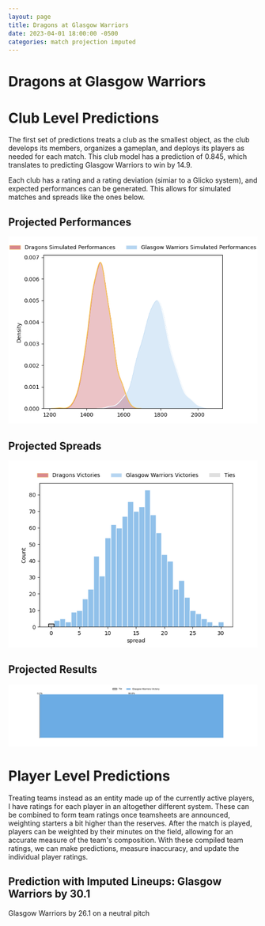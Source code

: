 ```yaml
---  
layout: page  
title: Dragons at Glasgow Warriors  
date: 2023-04-01 18:00:00 -0500  
categories: match projection imputed  
---
```

# Dragons at Glasgow Warriors

# Club Level Predictions


The first set of predictions treats a club as the smallest object, as the club develops its members, organizes a gameplan, and deploys its players as needed for each match. This club model has a prediction of 0.845, which translates to predicting Glasgow Warriors to win by 14.9.

Each club has a rating and a rating deviation (simiar to a Glicko system), and expected performances can be generated. This allows for simulated matches and spreads like the ones below.
## Projected Performances


![Projected Performances](plots/performances_2023-04-01-GlasgowWarriors-Dragons.png)
## Projected Spreads


![Projected Spreads](plots/spreads_2023-04-01-GlasgowWarriors-Dragons.png)
## Projected Results


![Projected Results](plots/resultbar_2023-04-01-GlasgowWarriors-Dragons.png)
# Player Level Predictions


Treating teams instead as an entity made up of the currently active players, I have ratings for each player in an altogether different system. These can be combined to form team ratings once teamsheets are announced, weighting starters a bit higher than the reserves. After the match is played, players can be weighted by their minutes on the field, allowing for an accurate measure of the team's composition. With these compiled team ratings, we can make predictions, measure inaccuracy, and update the individual player ratings.
## Prediction with Imputed Lineups: Glasgow Warriors by 30.1


Glasgow Warriors by 26.1 on a neutral pitch

